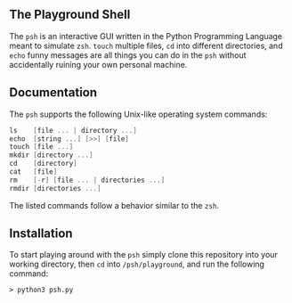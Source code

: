 ## The Playground Shell
The `psh` is an interactive GUI written in the Python Programming Language meant to simulate `zsh`. `touch` multiple files, `cd` into different directories, and `echo` funny messages are all things you can do in the `psh` without accidentally ruining your own personal machine.


## Documentation
The `psh` supports the following Unix-like operating system commands:
```c
ls    [file ... | directory ...]
echo  [string ...] [>>] [file]
touch [file ...]
mkdir [directory ...]
cd    [directory]
cat   [file]
rm    [-r] [file ... | directories ...]
rmdir [directories ...]
```
The listed commands follow a behavior similar to the `zsh`.

## Installation
To start playing around with the `psh` simply clone this repository into your working directory, then `cd` into `/psh/playground`, and run the following command:
```
> python3 psh.py
```
